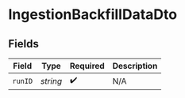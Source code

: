 # IngestionBackfillDataDto


## Fields

| Field              | Type               | Required           | Description        |
| ------------------ | ------------------ | ------------------ | ------------------ |
| `runID`            | *string*           | :heavy_check_mark: | N/A                |